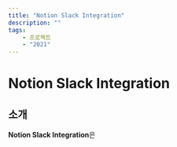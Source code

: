```yaml
---
title: "Notion Slack Integration"
description: ""
tags:
    - 프로젝트
    - "2021"
---
```


# Notion Slack Integration

## 소개

**Notion Slack Integration**은